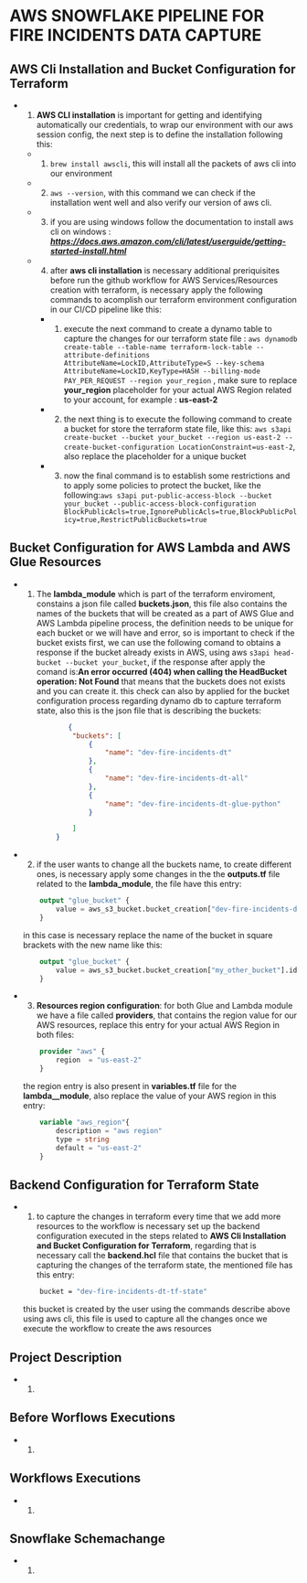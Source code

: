 

# AWS SNOWFLAKE PIPELINE FOR FIRE INCIDENTS DATA CAPTURE

## AWS Cli Installation and Bucket Configuration for Terraform 

* 1. **__AWS CLI installation__** is important for getting and identifying automatically our credentials, to wrap our environment with our aws session config, the next step is to define the installation following this:

  * 1. `brew install awscli`, this will install all the packets of aws cli into our environment
  * 2. `aws --version`, with this command we can check if the installation went well and also verify our version of aws cli.
  * 3. if you are using windows follow the documentation to install aws cli on windows : **_https://docs.aws.amazon.com/cli/latest/userguide/getting-started-install.html_**
  * 4. after **__aws cli installation__** is necessary additional preriquisites before run the github workflow for AWS Services/Resources creation with terraform, is necessary apply the following commands to acomplish our terraform environment configuration in our CI/CD pipeline like this:
     * 1. execute the next command to create a dynamo table to capture the changes for our terraform state file : `aws dynamodb create-table --table-name terraform-lock-table --attribute-definitions AttributeName=LockID,AttributeType=S --key-schema AttributeName=LockID,KeyType=HASH --billing-mode PAY_PER_REQUEST --region your_region` , make sure to replace **__your_region__** placeholder for your actual AWS Region related to your account, for example : **__us-east-2__**
     * 2. the next thing is to execute the following command to create a bucket for store the terraform state file, like this: `aws s3api create-bucket --bucket your_bucket --region us-east-2 --create-bucket-configuration LocationConstraint=us-east-2`, also replace the placeholder for a unique bucket
     * 3. now the final command is to establish some restrictions and to apply some policies to protect the bucket, like the following:`aws s3api put-public-access-block --bucket your_bucket --public-access-block-configuration BlockPublicAcls=true,IgnorePublicAcls=true,BlockPublicPolicy=true,RestrictPublicBuckets=true`


## Bucket Configuration for AWS Lambda and AWS Glue Resources

* 1. The **__lambda_module__** which is part of the terraform enviroment, constains a json file called **__buckets.json__**, this file also contains the names of the buckets that will be created as a part of AWS Glue and AWS Lambda pipeline process, the definition needs to be unique for each bucket or we will have and error, so is important to check if the bucket exists first, we can use the following comand to obtains a response if the bucket already exists in AWS, using aws `s3api head-bucket --bucket your_bucket`, if the response after apply the comand is:**__An error occurred (404) when calling the HeadBucket operation: Not Found__** that means that the buckets does not exists and you can create it. this check can also by applied for the bucket configuration process regarding dynamo db to capture terraform state, also this is the json file that is describing the buckets:
    ```json
               {
                "buckets": [
                    {
                        "name": "dev-fire-incidents-dt"
                    },
                    {
                        "name": "dev-fire-incidents-dt-all"
                    },
                    {
                        "name": "dev-fire-incidents-dt-glue-python"
                    }

                ]
            }
* 2. if the user wants to change all the buckets name, to create different ones, is necessary apply some changes in the the **__outputs.tf__** file related to the **__lambda_module__**, the file have this entry:
   
    ```tf
        output "glue_bucket" {
            value = aws_s3_bucket.bucket_creation["dev-fire-incidents-dt-glue-python"].id
        }
    ```

    in this case is necessary replace the name of the bucket in square brackets with the new name like this:
    
    ```tf
        output "glue_bucket" {
            value = aws_s3_bucket.bucket_creation["my_other_bucket"].id
        }

* 3. **__Resources region configuration__**: for both Glue and Lambda module we have a file called **__providers__**, that contains the region value for our AWS resources, replace this entry for your actual AWS Region in both files:
    ```tf
        provider "aws" {
            region  = "us-east-2"   
        }
    ```
    the region entry is also present in **__variables.tf__** file for the **__lambda__module__**, also replace the value of your AWS region in this entry:
    ```tf
        variable "aws_region"{
            description = "aws region"
            type = string
            default = "us-east-2"
        }
    ```   

## Backend Configuration for Terraform State

* 1. to capture the changes in terraform every time that we add more resources to the workflow is necessary set up the backend configuration executed in the steps  related to **__AWS Cli Installation and Bucket Configuration for Terraform__**, regarding that is necessary call the  **__backend.hcl__** file that contains the bucket that is capturing the changes of the terraform state, the mentioned file has this entry:
    ```bash
        bucket = "dev-fire-incidents-dt-tf-state"
    ```
    this bucket is created by the user using the commands describe above using aws cli, this file is used to capture all the changes once we execute the workflow to create the aws resources



## Project Description
* 1. 


## Before Worflows Executions
* 1. 


## Workflows Executions
* 1. 


## Snowflake Schemachange 
* 1. 